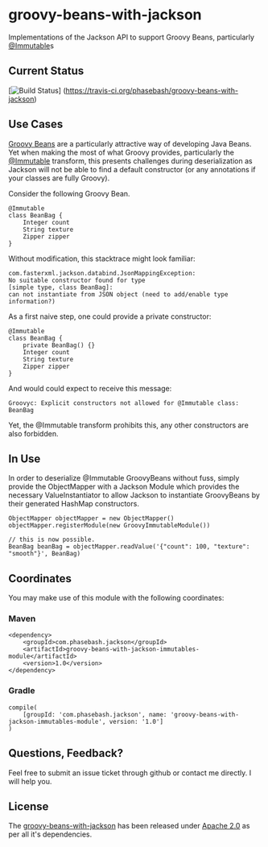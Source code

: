 groovy-beans-with-jackson
=========================

Implementations of the Jackson API to support Groovy Beans,
particularly [@Immutable](http://groovy.codehaus.org/gapi/groovy/transform/Immutable.html)s

## Current Status ##
[![Build Status](https://travis-ci.org/phasebash/groovy-beans-with-jackson.png)]
(https://travis-ci.org/phasebash/groovy-beans-with-jackson)

## Use Cases ##
[Groovy Beans](http://groovy.codehaus.org/Groovy+Beans) are a particularly attractive way of developing Java Beans. Yet
when making the most of what Groovy provides, particularly the
[@Immutable](http://groovy.codehaus.org/gapi/groovy/transform/Immutable.html) transform, this presents challenges during
deserialization as Jackson will not be able to find a default constructor (or any annotations if your classes are
fully Groovy).

Consider the following Groovy Bean.

    @Immutable
    class BeanBag {
        Integer count
        String texture
        Zipper zipper
    }

Without modification, this stacktrace might look familiar:

    com.fasterxml.jackson.databind.JsonMappingException:
    No suitable constructor found for type
    [simple type, class BeanBag]:
    can not instantiate from JSON object (need to add/enable type information?)

As a first naive step, one could provide a private constructor:

    @Immutable
    class BeanBag {
        private BeanBag() {}
        Integer count
        String texture
        Zipper zipper
    }

And would could expect to receive this message:

    Groovyc: Explicit constructors not allowed for @Immutable class: BeanBag

Yet, the @Immutable transform prohibits this, any other constructors are also forbidden.

## In Use ##
In order to deserialize @Immutable GroovyBeans without fuss, simply provide the ObjectMapper with a Jackson Module
which provides the necessary ValueInstantiator to allow Jackson to instantiate GroovyBeans by their generated
HashMap constructors.

    ObjectMapper objectMapper = new ObjectMapper()
    objectMapper.registerModule(new GroovyImmutableModule())

    // this is now possible.
    BeanBag beanBag = objectMapper.readValue('{"count": 100, "texture": "smooth"}', BeanBag)

## Coordinates ##
You may make use of this module with the following coordinates:
### Maven ###
    <dependency>
        <groupId>com.phasebash.jackson</groupId>
        <artifactId>groovy-beans-with-jackson-immutables-module</artifactId>
        <version>1.0</version>
    </dependency>

### Gradle ###
    compile(
        [groupId: 'com.phasebash.jackson', name: 'groovy-beans-with-jackson-immutables-module', version: '1.0']
    )

## Questions, Feedback? ##
Feel free to submit an issue ticket through github or contact me directly.  I will help you.

## License ##
The [groovy-beans-with-jackson](https://github.com/phasebash/groovy-beans-with-jackson)
has been released under [Apache 2.0](https://github.com/phasebash/groovy-beans-with-jackson/blob/master/LICENSE.md)
as per all it's dependencies.

